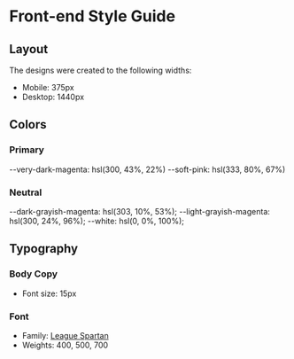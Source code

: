 # Front-end Style Guide

## Layout

The designs were created to the following widths:

- Mobile: 375px
- Desktop: 1440px

## Colors

### Primary

--very-dark-magenta: hsl(300, 43%, 22%)
--soft-pink: hsl(333, 80%, 67%)

### Neutral

--dark-grayish-magenta: hsl(303, 10%, 53%);
--light-grayish-magenta: hsl(300, 24%, 96%);
--white: hsl(0, 0%, 100%);

## Typography

### Body Copy

- Font size: 15px

### Font

- Family: [League Spartan](https://fonts.google.com/specimen/League+Spartan)
- Weights: 400, 500, 700
